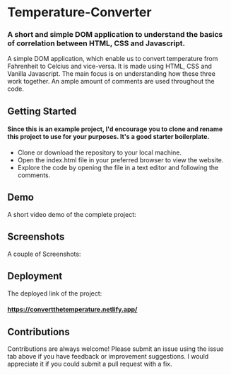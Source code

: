 # Temperature-Converter

### A short and simple DOM application to understand the basics of correlation between HTML, CSS and Javascript. 

A simple DOM application, which enable us to convert temperature from Fahrenheit to Celcius and vice-versa. It is made using HTML, CSS and Vanilla Javascript. The main focus is on understanding how these three work together. An ample amount of comments are used throughout the code. 


## Getting Started

#### Since this is an example project, I'd encourage you to clone and rename this project to use for your purposes. It's a good starter boilerplate.

* Clone or download the repository to your local machine.
* Open the index.html file in your preferred browser to view the website.
* Explore the code by opening the file in a text editor and following the comments.






## Demo

A short video demo of the complete project:










## Screenshots

A couple of Screenshots:



## Deployment

The deployed link of the project: 
#### https://convertthetemperature.netlify.app/

## Contributions

Contributions are always welcome! Please submit an issue using the issue tab above if you have feedback or improvement suggestions. I would appreciate it if you could submit a pull request with a fix.
